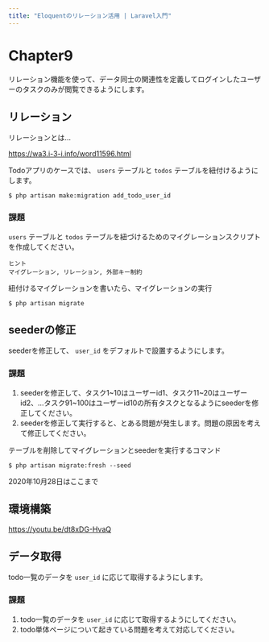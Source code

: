 ```yaml
---
title: "Eloquentのリレーション活用 | Laravel入門"
---
```


# Chapter9

リレーション機能を使って、データ同士の関連性を定義してログインしたユーザーのタスクのみが閲覧できるようにします。


## リレーション

リレーションとは…

https://wa3.i-3-i.info/word11596.html

Todoアプリのケースでは、 `users` テーブルと `todos` テーブルを紐付けるようにします。

```
$ php artisan make:migration add_todo_user_id
```

### 課題

`users` テーブルと `todos` テーブルを紐づけるためのマイグレーションスクリプトを作成してください。

```
ヒント
マイグレーション, リレーション, 外部キー制約
```
 
紐付けるマイグレーションを書いたら、マイグレーションの実行

```
$ php artisan migrate
```

## seederの修正

seederを修正して、 `user_id` をデフォルトで設置するようにします。

### 課題

1. seederを修正して、タスク1~10はユーザーid1、タスク11~20はユーザーid2、…タスク91~100はユーザーid10の所有タスクとなるようにseederを修正してください。
1. seederを修正して実行すると、とある問題が発生します。問題の原因を考えて修正してください。


テーブルを削除してマイグレーションとseederを実行するコマンド

```
$ php artisan migrate:fresh --seed
```

2020年10月28日はここまで

## 環境構築

https://youtu.be/dt8xDG-HvaQ

## データ取得 

todo一覧のデータを `user_id` に応じて取得するようにします。

### 課題

1. todo一覧のデータを `user_id` に応じて取得するようにしてください。
1. todo単体ページについて起きている問題を考えて対応してください。

